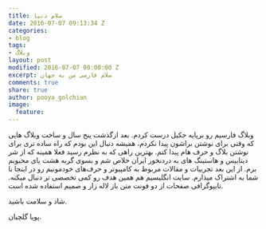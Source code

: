 ```yaml
---
title: سلام دنیا
date: 2016-07-07 09:13:34 Z
categories:
- blog
tags:
- وبلاگ
layout: post
modified: 2016-07-07 00:00:00 Z
excerpt: سلام فارسی من به جهان
comments: true
share: true
author: pooya_golchian
image:
  feature: 
---
```


وبلاگ فارسیم رو برپایه جکیل درست کردم. بعد ازگذشت پنج سال و ساخت وبلاگ هایی که وقتی برای نوشتن براشون پیدا نکردم، همیشه دنبال این بودم که راه ساده تری برای نوشتن بلاگ و حرف هام پیدا کنم. بهترین راهی که به نظرم رسید فعلا همینه که از شر دیتابیس و هاستینگ های به دردنخور ایران خلاص شم و بسوی گربه هشت پای محبوبم برم.
از این بعد تجربیات و مقالات مربوط به کامپیوتر و حرف‌های خودمونیم رو در اینجا با شما به اشتراک میذارم.
سایت انگلیسیم هم همین هدف رو کمی تخصصی تر دنبال میکنه.
تایپوگرافی صفحات از دو فونت متن باز لاله زار و صمیم استفاده شده است.

شاد و سلامت باشید.

پویا گلچیان.
